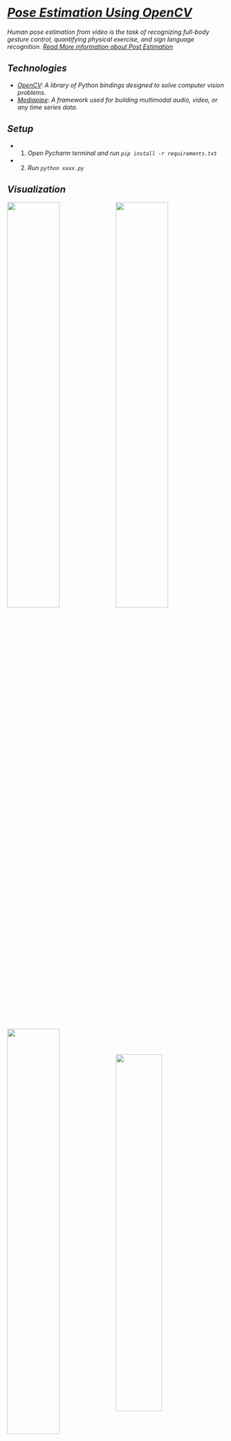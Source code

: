 
# ***[Pose Estimation Using OpenCV](#visualization)***

_Human pose estimation from video is the task of recognizing full-body gesture control, quantifying physical exercise, and sign language recognition. [Read More information about Post Estimation](https://www.analyticsvidhya.com/blog/2021/05/pose-estimation-using-opencv/)_


## ***Technologies***
- _[OpenCV](https://docs.opencv.org/3.4/index.html): A library of Python bindings designed to solve computer vision problems._
- _[Mediapipe](https://www.analyticsvidhya.com/blog/2021/05/pose-estimation-using-opencv/): A framework used for building multimodal audio, video, or any time series data._

## ***Setup*** 
- 1. _Open Pycharm terminal and run  `pip install -r requirements.txt`_

- 2. _Run `python xxxx.py`_


## ***Visualization***

<a href="sample2.gif"><img src="gif/sample2.gif" width="49%" align="center"></a>
<a href="sample1.gif"><img src="gif/sample1.gif" width="49%" align="center"></a>
<a href="sample3.gif"><img src="gif/sample3.gif" width="49%" align="center"></a>
<a href="sample5.gif"><img src="gif/sample5.gif" width="46%" align="center"></a> 
